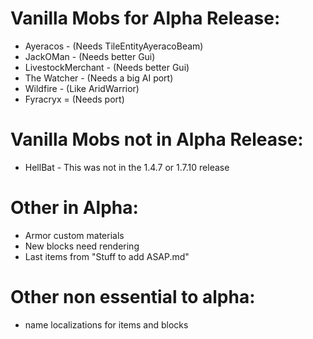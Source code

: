# Vanilla Mobs for Alpha Release:
+ Ayeracos - (Needs TileEntityAyeracoBeam)
+ JackOMan - (Needs better Gui)
+ LivestockMerchant - (Needs better Gui)
+ The Watcher - (Needs a big AI port)
+ Wildfire - (Like AridWarrior)
+ Fyracryx = (Needs port)

# Vanilla Mobs not in Alpha Release:
+ HellBat - This was not in the 1.4.7 or 1.7.10 release

# Other in Alpha:
+ Armor custom materials
+ New blocks need rendering
+ Last items from "Stuff to add ASAP.md"

# Other non essential to alpha:
+ name localizations for items and blocks